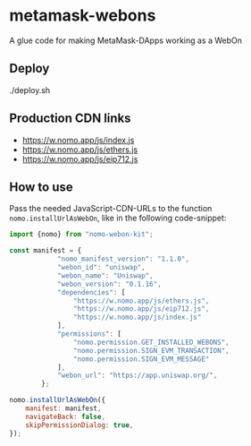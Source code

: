 # metamask-webons

A glue code for making MetaMask-DApps working as a WebOn

## Deploy

./deploy.sh

## Production CDN links

- https://w.nomo.app/js/index.js  
- https://w.nomo.app/js/ethers.js  
- https://w.nomo.app/js/eip712.js  

## How to use

Pass the needed JavaScript-CDN-URLs to the function `nomo.installUrlAsWebOn`, like in the following code-snippet:

```JavaScript
import {nomo} from "nomo-webon-kit";

const manifest = {
            "nomo_manifest_version": "1.1.0",
            "webon_id": "uniswap",
            "webon_name": "Uniswap",
            "webon_version": "0.1.16",
            "dependencies": [
                "https://w.nomo.app/js/ethers.js",
                "https://w.nomo.app/js/eip712.js",
                "https://w.nomo.app/js/index.js"
            ],
            "permissions": [
                "nomo.permission.GET_INSTALLED_WEBONS",
                "nomo.permission.SIGN_EVM_TRANSACTION",
                "nomo.permission.SIGN_EVM_MESSAGE"
            ],
            "webon_url": "https://app.uniswap.org/",
        };

nomo.installUrlAsWebOn({
    manifest: manifest,
    navigateBack: false,
    skipPermissionDialog: true,
});
```
